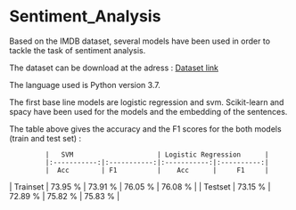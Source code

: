 # Sentiment_Analysis

Based on the IMDB dataset, several models have been used in order to tackle the task of sentiment analysis.

The dataset can be download at the adress : [Dataset link](https://ai.stanford.edu/~amaas/data/sentiment/)

The language used is Python version 3.7.

The first base line models are logistic regression and svm. Scikit-learn and spacy have been used for the models and the embedding of the sentences.

The table above gives the accuracy and the F1 scores for the both models (train and test set) :


             |   SVM                     | Logistic Regression      |
             |:-----------:|:-----------:|:-----------:|:----------:|
             |  Acc        | F1          |    Acc      |     F1     |
| Trainset   |  73.95 %    |  73.91 %    |  76.05 %    |  76.08 %   |
| Testset    |  73.15 %    |  72.89 %    |  75.82 %    |  75.83 %   |


